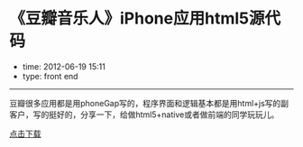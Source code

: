 # 《豆瓣音乐人》iPhone应用html5源代码

- time: 2012-06-19 15:11
- type: front end

----

豆瓣很多应用都是用phoneGap写的，程序界面和逻辑基本都是用html+js写的副客户，写的挺好的，分享一下，给做html5+native或者做前端的同学玩玩儿。


<a href="http://pan.baidu.com/s/1i3879BJ">点击下载</a>

